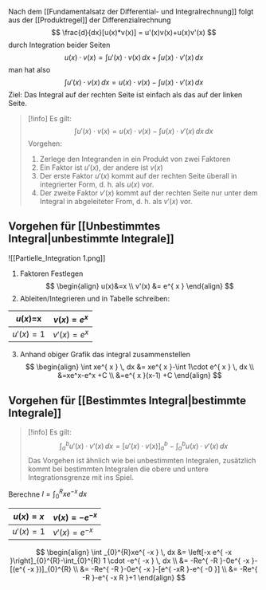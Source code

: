 Nach dem [[Fundamentalsatz der Differential- und Integralrechnung]] folgt aus der [[Produktregel]] der Differenzialrechnung
$$
\frac{d}{dx}[u(x)*v(x)] = u'(x)v(x)+u(x)v'(x)
$$
durch Integration beider Seiten
$$
u(x)\cdot v(x)=\int u'(x)\cdot v(x) \, dx + \int u(x)\cdot v'(x) \, dx 
$$
man hat also
$$
\int u'(x)\cdot v(x) \, dx = u(x) \cdot v(x)-\int u(x)\cdot v'(x) \, dx 
$$
Ziel: Das Integral auf der rechten Seite ist einfach als das auf der linken Seite.

>[!info]
>Es gilt:
>$$
>\int u'(x)\cdot v(x)=u(x)\cdot v(x) - \int u(x)\cdot v'(x) \, dx  \, dx 
>$$
>Vorgehen:
>1. Zerlege den Integranden in ein Produkt von zwei Faktoren
>2. Ein Faktor ist $u'(x)$, der andere ist $v(x)$
>3. Der erste Faktor $u'(x)$ kommt auf der rechten Seite überall in integrierter Form, d. h. als $u(x)$ vor.
>4. Der zweite Faktor $v'(x)$ kommt auf der rechten Seite nur unter dem Integral in abgeleiteter From, d. h. als $v'(x)$ vor.

## Vorgehen für [[Unbestimmtes Integral|unbestimmte Integrale]]
![[Partielle_Integration 1.png]]
1. Faktoren Festlegen
$$
\begin{align}
u(x)&=x \\
v'(x) &= e^{ x }
\end{align}
$$
2. Ableiten/Integrieren und in Tabelle schreiben:

| $u(x)$=x | $v(x)=e^{ x }$ |
| --- | --- |
| $u'(x)=1$ | $v'(x)=e^{ x }$ |
3. Anhand obiger Grafik das integral zusammenstellen
$$
\begin{align}
\int xe^{ x } \, dx &= xe^{ x }-\int 1\cdot e^{ x } \, dx   \\
&=xe^x-e^x +C \\
&=e^{ x }(x-1) +C
\end{align}
$$

## Vorgehen für [[Bestimmtes Integral|bestimmte Integrale]]
>[!info]
>Es gilt:
>$$
>\int _{a}^{b}u'(x)\cdot v'(x) \, dx = [u'(x) \cdot v(x)]_{a}^{b}-\int _{a}^{b}u(x) \cdot v'(x) \, dx  
>$$
>Das Vorgehen ist ähnlich wie bei unbestimmten Integralen, zusätzlich kommt bei bestimmten Integralen die obere und untere Integrationsgrenze mit ins Spiel.

Berechne $I = \int _{0}^{R}xe^{ -x } \, dx$

| $u(x) =x$ | $v(x)=-e^{ -x }$ |
| ---- | ---- |
| $u'(x)=1$ | $v'(x)=e^{ -x }$ |
$$
\begin{align}
\int _{0}^{R}xe^{ -x } \, dx &= \left[-x e^{ -x }\right]_{0}^{R}-\int_{0}^{R} 1 \cdot -e^{ -x } \, dx  \\
&= -Re^{ -R }-0e^{ -x }-[(e^{ -x })]_{0}^{R} \\
&= -Re^{ -R }-0e^{ -x }-[e^{ -xR }-e^{ -0 }] \\
&= -Re^{ -R }-e^{ -x R }+1
\end{align}
$$